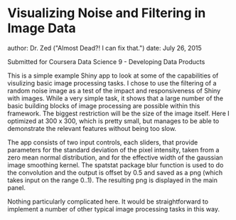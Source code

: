 Visualizing Noise and Filtering in Image Data
========================================================
author: Dr. Zed ("Almost Dead?! I can fix that.")
date: July 26, 2015

Submitted for Coursera Data Science 9 - Developing Data Products

This is a simple example Shiny app to look at some of the capabilities of visulizing basic image processing tasks.  I chose to use the filtering of a random noise image as a test of the impact and responsiveness of Shiny with images.  While a very simple task, it shows that a large number of the basic building blocks of image processing are possible within this framework.  The biggest restriction will be the size of the image itself.  Here I optimized at 300 x 300, which is pretty small, but manages to be able to demonstrate the relevant features without being too slow.  

The app consists of two input controls, each sliders, that provide parameters for the standard deviation of the pixel intensity, taken from a zero mean normal distribution, and for the effective width of the gaussian image smoothing kernel.  The spatstat package blur function is used to do the convolution and the output is offset by 0.5 and saved as a png (which takes input on the range 0..1).  The resulting png is displayed in the main panel.

Nothing particularly complicated here.  It would be straightforward to implement a number of other typical image processing tasks in this way.  